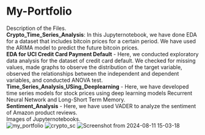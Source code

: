 # My-Portfolio
Description of the Files.\
**Crypto_Time_Series_Analysis**: In this Jupyternotebook, we have done EDA for a dataset that includes bitcoin prices for a certain period. We have used the ARIMA model to predict the future bitcoin prices.<br/> 
**EDA for UCI Credit Card Payment Default** - Here, we conducted exploratory data analysis for the dataset of credit card default. We checked for missing values, made graphs to observe the distribution of the target variable, observed the relationships between the independent and dependent variables, and conducted ANOVA test.<br/> 
**Time_Series_Analysis_USing_Deeplearning** - Here, we have developed time series models for stock prices using deep learning models Recurrent Neural Network and Long-Short Term Memory.<br/>
**Sentiment_Analysis** - Here, we have used VADER to analyze the sentiment of Amazon product reviews.<br/>
Images of Jupyternotebooks.<br/>
![my_portfolio](https://github.com/casper6020/My-Portfolio/assets/147402829/55981a50-1f6f-4c18-8fcf-c7ae108a1280)
![crypto_sc](https://github.com/casper6020/My-Portfolio/assets/147402829/b7ca532a-7fca-4b81-b207-b666f208c539)
![Screenshot from 2024-08-11 15-03-18](https://github.com/user-attachments/assets/ed682ccc-b3aa-4221-b2d0-380bf507c076)

